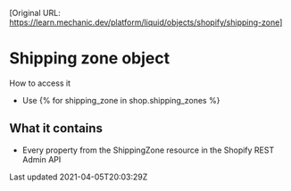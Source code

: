 [Original URL: https://learn.mechanic.dev/platform/liquid/objects/shopify/shipping-zone]

# Shipping zone object

How to access it

- Use {% for shipping\_zone in shop.shipping\_zones %}

## What it contains

- Every property from the ShippingZone resource in the Shopify REST Admin API

Last updated 2021-04-05T20:03:29Z